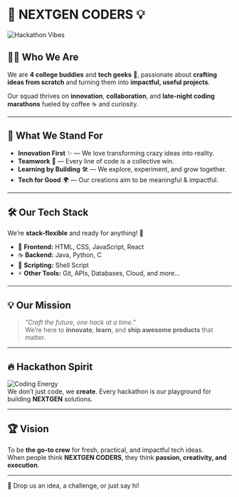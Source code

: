 # 🚀 NEXTGEN CODERS 💡

![Hackathon Vibes](https://media.giphy.com/media/v1.Y2lkPTc5MGI3NjExa2dkcmZ1YTZ0NjE5d2UydXdqbGtwMmxoZjZoMHVnZnE0YmhzOHR2biZlcD12MV9pbnRlcm5hbF9naWZfYnlfaWQmY3Q9Zw/13HgwGsXF0aiGY/giphy.gif)

## 🧑‍💻 Who We Are
We are **4 college buddies** and **tech geeks** 🖤, passionate about **crafting ideas from scratch** and turning them into **impactful, useful projects**.  

Our squad thrives on **innovation**, **collaboration**, and **late-night coding marathons** fueled by coffee ☕ and curiosity.  

---

## 🌟 What We Stand For
- **Innovation First** ✨ — We love transforming crazy ideas into reality.
- **Teamwork** 🤝 — Every line of code is a collective win.
- **Learning by Building** 🛠 — We explore, experiment, and grow together.
- **Tech for Good** 🌍 — Our creations aim to be meaningful & impactful.

---

## 🛠 Our Tech Stack
We’re **stack-flexible** and ready for anything! 🚀

- 🎨 **Frontend:** HTML, CSS, JavaScript, React  
- ☕ **Backend:** Java, Python, C  
- 📜 **Scripting:** Shell Script  
- ⚡ **Other Tools:** Git, APIs, Databases, Cloud, and more...

---

## 💡 Our Mission
> *"Craft the future, one hack at a time."*  
We’re here to **innovate**, **learn**, and **ship awesome products** that matter.  

---

## 🔥 Hackathon Spirit
![Coding Energy](https://media.giphy.com/media/v1.Y2lkPTc5MGI3NjExZW1uNXFucnZydXlsM3p0dnZ4dmtqcDFiY21wbm9xNXliZ3A3a3ZoeCZlcD12MV9pbnRlcm5hbF9naWZfYnlfaWQmY3Q9Zw/26n6WywJyh39n1pBu/giphy.gif)  
We don’t just code, we **create**. Every hackathon is our playground for building **NEXTGEN** solutions.

---

## 🏆 Vision
To be **the go-to crew** for fresh, practical, and impactful tech ideas.  
When people think **NEXTGEN CODERS**, they think **passion, creativity, and execution**.

---
💌 Drop us an idea, a challenge, or just say hi!  

